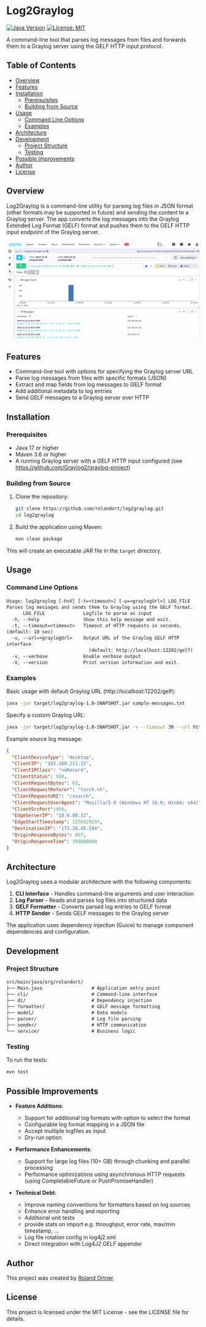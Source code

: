 # Log2Graylog

[![Java Version](https://img.shields.io/badge/Java-17-blue.svg)](https://www.oracle.com/java/technologies/javase/jdk17-archive-downloads.html)
[![License: MIT](https://img.shields.io/badge/License-MIT-yellow.svg)](https://opensource.org/licenses/MIT)

A command-line tool that parses log messages from files and forwards them to a Graylog server using the GELF HTTP input protocol.

## Table of Contents

- [Overview](#overview)
- [Features](#features)
- [Installation](#installation)
  - [Prerequisites](#prerequisites)
  - [Building from Source](#building-from-source)
- [Usage](#usage)
  - [Command Line Options](#command-line-options)
  - [Examples](#examples)
- [Architecture](#architecture)
- [Development](#development)
  - [Project Structure](#project-structure)
  - [Testing](#testing)
- [Possible Improvements](#possible-improvements)
- [Author](#author)
- [License](#license)

## Overview

Log2Graylog is a command-line utility for parsing log files in JSON format (other formats may be supported in future) and sending the content to a Graylog server.
The app converts the log messages into the Graylog Extended Log Format (GELF) format and pushes them to the GELF HTTP input endpoint of the Graylog server.

![Graylog Screenshot showing log messages processed by Log2Graylog](docs/images/graylog-screenshot.png)

## Features

- Command-line tool with options for specifying the Graylog server URL
- Parse log messages from files with specific formats (JSON)
- Extract and map fields from log messages to GELF format
- Add additional metadata to log entries
- Send GELF messages to a Graylog server over HTTP

## Installation

### Prerequisites

- Java 17 or higher
- Maven 3.6 or higher
- A running Graylog server with a GELF HTTP input configured (see https://github.com/Graylog2/graylog-project)

### Building from Source

1. Clone the repository:
   ```bash
   git clone https://github.com/rolandort/log2graylog.git
   cd log2graylog
   ```

2. Build the application using Maven:
   ```bash
   mvn clean package
   ```

This will create an executable JAR file in the `target` directory.

## Usage

### Command Line Options

```
Usage: log2graylog [-hvV] [-t=<timeout>] [-u=<graylogUrl>] LOG_FILE
Parses log messages and sends them to Graylog using the GELF format.
      LOG_FILE              Logfile to parse as input
  -h, --help                Show this help message and exit.
  -t, --timeout=<timeout>   Timeout of HTTP requests in seconds. (default: 10 sec)
  -u, --url=<graylogUrl>    Output URL of the Graylog GELF HTTP interface
                              (default: http://localhost:12202/gelf)
  -v, --verbose             Enable verbose output
  -V, --version             Print version information and exit.
```

### Examples

Basic usage with default Graylog URL (http://localhost:12202/gelf):
```bash
java -jar target/log2graylog-1.0-SNAPSHOT.jar sample-messages.txt
```

Specify a custom Graylog URL:
```bash
java -jar target/log2graylog-1.0-SNAPSHOT.jar -v --timeout 30 --url http://graylog-server:12202/gelf sample-messages.txt
```

Example source log message:

```json
{
  "ClientDeviceType": "desktop",
  "ClientIP": "192.168.211.15",
  "ClientIPClass": "noRecord",
  "ClientStatus": 550, 
  "ClientRequestBytes": 63,
  "ClientRequestReferer": "torch.sh",
  "ClientRequestURI": "/search",
  "ClientRequestUserAgent": "Mozilla/5.0 (Windows NT 10.0; Win64; x64)",
  "ClientSrcPort":450,
  "EdgeServerIP": "10.0.88.33",
  "EdgeStartTimestamp": 1576929197,
  "DestinationIP": "172.16.45.194",
  "OriginResponseBytes": 957,
  "OriginResponseTime": 398000000
}
```

## Architecture

Log2Graylog uses a modular architecture with the following components:

1. **CLI Interface** - Handles command-line arguments and user interaction
2. **Log Parser** - Reads and parses log files into structured data
3. **GELF Formatter** - Converts parsed log entries to GELF format
4. **HTTP Sender** - Sends GELF messages to the Graylog server

The application uses dependency injection (Guice) to manage component dependencies and configuration.

## Development

### Project Structure

```
src/main/java/org/rolandort/
├── Main.java                  # Application entry point
├── cli/                       # Command-line interface
├── di/                        # Dependency injection
├── formatter/                 # GELF message formatting
├── model/                     # Data models
├── parser/                    # Log file parsing
├── sender/                    # HTTP communication
└── service/                   # Business logic
```

### Testing

To run the tests:
```bash
mvn test
```

## Possible Improvements

- **Feature Additions**:
  - Support for additional log formats with option to select the format
  - Configurable log format mapping in a JSON file
  - Accept multiple logfiles as input
  - Dry-run option

- **Performance Enhancements**:
  - Support for large log files (10+ GB) through chunking and parallel processing
  - Performance optimizations using asynchronous HTTP requests (using CompletableFuture or PushPromiseHandler)

- **Technical Debt**:
  - Improve naming conventions for formatters based on log sources
  - Enhance error handling and reporting
  - Additional unit tests
  - provide stats on import e.g. throughput, error rate, max/min timestamp, ... 
  - Log file rotation config in log4j2.xml
  - Direct integration with Log4J2 GELF appender

## Author

This project was created by [Roland Ortner](https://www.linkedin.com/in/roland-ortner/).

## License

This project is licensed under the MIT License - see the LICENSE file for details.
